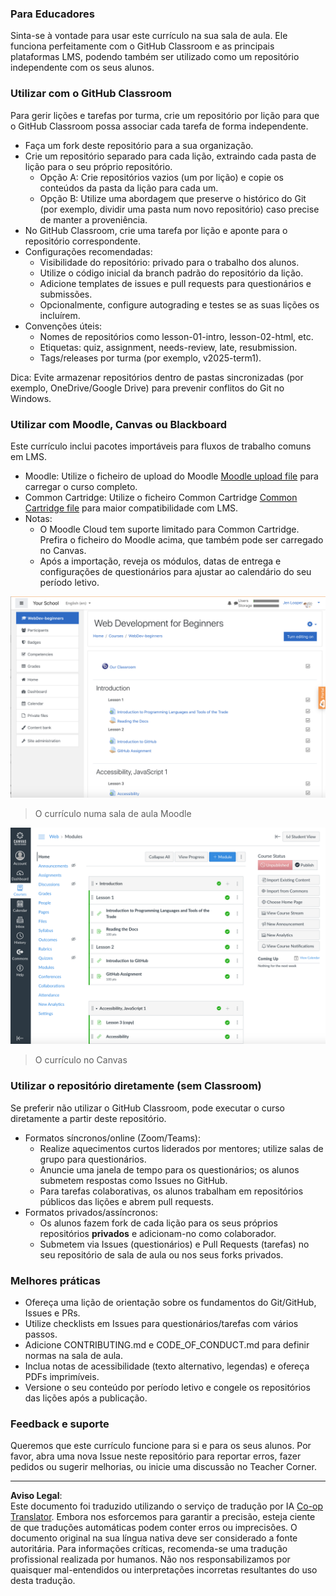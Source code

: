 <!--
CO_OP_TRANSLATOR_METADATA:
{
  "original_hash": "71009af209f81cc01a1f2d324200375f",
  "translation_date": "2025-10-03T09:29:30+00:00",
  "source_file": "for-teachers.md",
  "language_code": "pt"
}
-->
### Para Educadores

Sinta-se à vontade para usar este currículo na sua sala de aula. Ele funciona perfeitamente com o GitHub Classroom e as principais plataformas LMS, podendo também ser utilizado como um repositório independente com os seus alunos.

### Utilizar com o GitHub Classroom

Para gerir lições e tarefas por turma, crie um repositório por lição para que o GitHub Classroom possa associar cada tarefa de forma independente.

- Faça um fork deste repositório para a sua organização.
- Crie um repositório separado para cada lição, extraindo cada pasta de lição para o seu próprio repositório.
  - Opção A: Crie repositórios vazios (um por lição) e copie os conteúdos da pasta da lição para cada um.
  - Opção B: Utilize uma abordagem que preserve o histórico do Git (por exemplo, dividir uma pasta num novo repositório) caso precise de manter a proveniência.
- No GitHub Classroom, crie uma tarefa por lição e aponte para o repositório correspondente.
- Configurações recomendadas:
  - Visibilidade do repositório: privado para o trabalho dos alunos.
  - Utilize o código inicial da branch padrão do repositório da lição.
  - Adicione templates de issues e pull requests para questionários e submissões.
  - Opcionalmente, configure autograding e testes se as suas lições os incluírem.
- Convenções úteis:
  - Nomes de repositórios como lesson-01-intro, lesson-02-html, etc.
  - Etiquetas: quiz, assignment, needs-review, late, resubmission.
  - Tags/releases por turma (por exemplo, v2025-term1).

Dica: Evite armazenar repositórios dentro de pastas sincronizadas (por exemplo, OneDrive/Google Drive) para prevenir conflitos do Git no Windows.

### Utilizar com Moodle, Canvas ou Blackboard

Este currículo inclui pacotes importáveis para fluxos de trabalho comuns em LMS.

- Moodle: Utilize o ficheiro de upload do Moodle [Moodle upload file](../../../../../../../teaching-files/webdev-moodle.mbz) para carregar o curso completo.
- Common Cartridge: Utilize o ficheiro Common Cartridge [Common Cartridge file](../../../../../../../teaching-files/webdev-common-cartridge.imscc) para maior compatibilidade com LMS.
- Notas:
  - O Moodle Cloud tem suporte limitado para Common Cartridge. Prefira o ficheiro do Moodle acima, que também pode ser carregado no Canvas.
  - Após a importação, reveja os módulos, datas de entrega e configurações de questionários para ajustar ao calendário do seu período letivo.

![Moodle](../../translated_images/moodle.94eb93d714a50cb2c97435b408017dee224348b61bc86203ffd43a4f4e57b95f.pt.png)
> O currículo numa sala de aula Moodle

![Canvas](../../translated_images/canvas.fbd605ff8e5b8aff567d398528ce113db304446b90b9cad55c654de3fdfcda34.pt.png)
> O currículo no Canvas

### Utilizar o repositório diretamente (sem Classroom)

Se preferir não utilizar o GitHub Classroom, pode executar o curso diretamente a partir deste repositório.

- Formatos síncronos/online (Zoom/Teams):
  - Realize aquecimentos curtos liderados por mentores; utilize salas de grupo para questionários.
  - Anuncie uma janela de tempo para os questionários; os alunos submetem respostas como Issues no GitHub.
  - Para tarefas colaborativas, os alunos trabalham em repositórios públicos das lições e abrem pull requests.
- Formatos privados/assíncronos:
  - Os alunos fazem fork de cada lição para os seus próprios repositórios **privados** e adicionam-no como colaborador.
  - Submetem via Issues (questionários) e Pull Requests (tarefas) no seu repositório de sala de aula ou nos seus forks privados.

### Melhores práticas

- Ofereça uma lição de orientação sobre os fundamentos do Git/GitHub, Issues e PRs.
- Utilize checklists em Issues para questionários/tarefas com vários passos.
- Adicione CONTRIBUTING.md e CODE_OF_CONDUCT.md para definir normas na sala de aula.
- Inclua notas de acessibilidade (texto alternativo, legendas) e ofereça PDFs imprimíveis.
- Versione o seu conteúdo por período letivo e congele os repositórios das lições após a publicação.

### Feedback e suporte

Queremos que este currículo funcione para si e para os seus alunos. Por favor, abra uma nova Issue neste repositório para reportar erros, fazer pedidos ou sugerir melhorias, ou inicie uma discussão no Teacher Corner.

---

**Aviso Legal**:  
Este documento foi traduzido utilizando o serviço de tradução por IA [Co-op Translator](https://github.com/Azure/co-op-translator). Embora nos esforcemos para garantir a precisão, esteja ciente de que traduções automáticas podem conter erros ou imprecisões. O documento original na sua língua nativa deve ser considerado a fonte autoritária. Para informações críticas, recomenda-se uma tradução profissional realizada por humanos. Não nos responsabilizamos por quaisquer mal-entendidos ou interpretações incorretas resultantes do uso desta tradução.